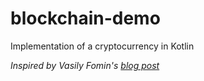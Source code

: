 # blockchain-demo
Implementation of a cryptocurrency in Kotlin

*Inspired by Vasily Fomin's [blog post](https://medium.com/@vasilyf/lets-implement-a-cryptocurrency-in-kotlin-part-1-blockchain-8704069f8580)*